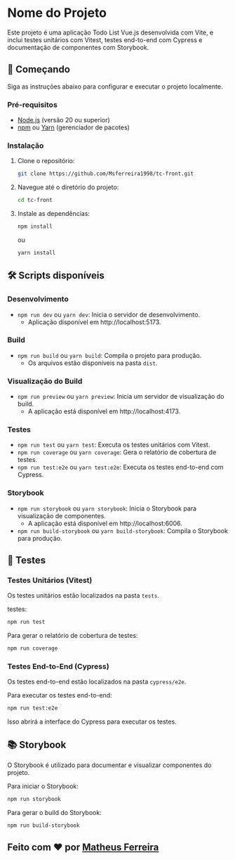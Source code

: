 # Nome do Projeto

Este projeto é uma aplicação Todo List Vue.js desenvolvida com Vite, e inclui testes unitários com Vitest, testes end-to-end com Cypress e documentação de componentes com Storybook.

## 🚀 Começando

Siga as instruções abaixo para configurar e executar o projeto localmente.

### Pré-requisitos

- [Node.js](https://nodejs.org/) (versão 20 ou superior)
- [npm](https://www.npmjs.com/) ou [Yarn](https://yarnpkg.com/) (gerenciador de pacotes)

### Instalação

1. Clone o repositório:

   ```bash
   git clone https://github.com/Msferreira1998/tc-front.git
   ```

2. Navegue até o diretório do projeto:
   ```bash
   cd tc-front
   ```
3. Instale as dependências:
   ```bash
   npm install
   ```
   ou
   ```bash
   yarn install
   ```

## 🛠️ Scripts disponíveis

### Desenvolvimento

- `npm run dev` ou `yarn dev`: Inicia o servidor de desenvolvimento.
  - Aplicação disponível em http://localhost:5173.

### Build

- `npm run build` ou `yarn build`: Compila o projeto para produção.
  - Os arquivos estão disponíveis na pasta `dist`.

### Visualização do Build

- `npm run preview` ou `yarn preview`: Inicia um servidor de visualização do build.
  - A aplicação está disponível em http://localhost:4173.

### Testes

- `npm run test` ou `yarn test`: Executa os testes unitários com Vitest.
- `npm run coverage` ou `yarn coverage`: Gera o relatório de cobertura de testes.
- `npm run test:e2e` ou `yarn test:e2e`: Executa os testes end-to-end com Cypress.

### Storybook

- `npm run storybook` ou `yarn storybook`: Inicia o Storybook para visualização de componentes.
  - A aplicação está disponível em http://localhost:6006.
- `npm run build-storybook` ou `yarn build-storybook`: Compila o Storybook para produção.

## 🧪 Testes

### Testes Unitários (Vitest)

Os testes unitários estão localizados na pasta `tests`.

testes:

```bash
npm run test
```

Para gerar o relatório de cobertura de testes:

```bash
npm run coverage
```

### Testes End-to-End (Cypress)

Os testes end-to-end estão localizados na pasta `cypress/e2e`.

Para executar os testes end-to-end:

```bash
npm run test:e2e
```

Isso abrirá a interface do Cypress para executar os testes.

## 📚 Storybook

O Storybook é utilizado para documentar e visualizar componentes do projeto.

Para iniciar o Storybook:

```bash
npm run storybook
```

Para gerar o build do Storybook:

```bash
npm run build-storybook
```

## Feito com ❤️ por [Matheus Ferreira](https://github.com/Msferreira1998)
